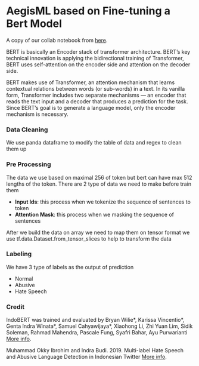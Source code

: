 # AegisML based on Fine-tuning a Bert Model
A copy of our collab notebook from [here](https://colab.research.google.com/drive/1xCu9iNFKGcy2_QBfYbu6bzArLx6Q-Po1?usp=sharing#scrollTo=Kb1noggS_qY0).

BERT is basically an Encoder stack of transformer architecture. BERT’s key technical innovation is applying the bidirectional training of Transformer, BERT uses self-attention on the encoder side and attention on the decoder side. 

BERT makes use of Transformer, an attention mechanism that learns contextual relations between words (or sub-words) in a text. In its vanilla form, Transformer includes two separate mechanisms — an encoder that reads the text input and a decoder that produces a prediction for the task. Since BERT’s goal is to generate a language model, only the encoder mechanism is necessary.

### **Data Cleaning**
We use panda dataframe to modify the table of data and regex to clean them up

### **Pre Processing**
The data we use based on maximal 256 of token but bert can have max 512 lengths of the token.
There are 2 type of data we need to make before train them
- **Input Ids**: this process when we tokenize the sequence of sentences to token
- **Attention Mask**: this process when we masking the sequence of sentences    

After we build the data on array we need to map them on tensor format we use tf.data.Dataset.from_tensor_slices to help to transform the data

### **Labeling**
We have 3 type of labels as the output of prediction
- Normal
- Abusive
- Hate Speech

### **Credit**
IndoBERT was trained and evaluated by Bryan Wilie*, Karissa Vincentio*, Genta Indra Winata*, Samuel Cahyawijaya*, Xiaohong Li, Zhi Yuan Lim, Sidik Soleman, Rahmad Mahendra, Pascale Fung, Syafri Bahar, Ayu Purwarianti [More info](https://huggingface.co/indobenchmark/indobert-base-p1).

Muhammad Okky Ibrohim and Indra Budi. 2019. Multi-label Hate Speech and Abusive Language Detection in Indonesian Twitter [More info](https://www.kaggle.com/ilhamfp31/indonesian-abusive-and-hate-speech-twitter-text).


